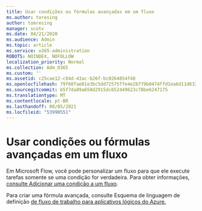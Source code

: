 ```yaml
---
title: Usar condições ou fórmulas avançadas em um fluxo
ms.author: toresing
author: tomresing
manager: scotv
ms.date: 04/21/2020
ms.audience: Admin
ms.topic: article
ms.service: o365-administration
ROBOTS: NOINDEX, NOFOLLOW
localization_priority: Normal
ms.collection: Adm_O365
ms.custom: ''
ms.assetid: c25cae12-c04d-43ac-b26f-bc0264854f48
ms.openlocfilehash: 79f60fae01e3bc5dd72575ffe4e2b779b0474ffd1ea6d11d632365cd63c5bf81
ms.sourcegitcommit: b5f7da89a650d2915dc652449623c78be6247175
ms.translationtype: MT
ms.contentlocale: pt-BR
ms.lasthandoff: 08/05/2021
ms.locfileid: "53990551"
---
```

# <a name="use-conditions-or-advanced-formulas-in-a-flow"></a>Usar condições ou fórmulas avançadas em um fluxo

Em Microsoft Flow, você pode personalizar um fluxo para que ele execute tarefas somente se uma condição for verdadeira. Para obter informações, [consulte Adicionar uma condição a um fluxo](https://go.microsoft.com/fwlink/?linkid=872112).
  
Para criar uma fórmula avançada, consulte Esquema de linguagem de definição [de fluxo de trabalho para aplicativos lógicos do Azure.](https://aka.ms/logicexpressions)
  

